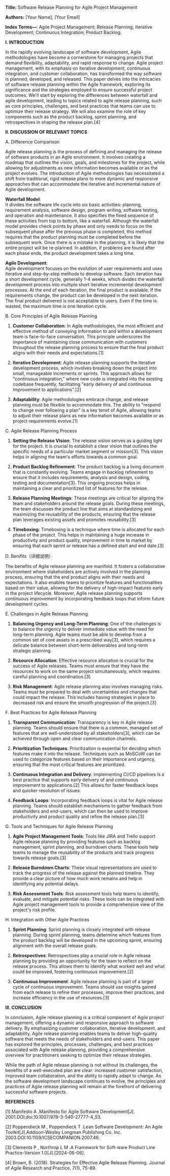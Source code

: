 **Title:** Software Release Planning for Agile Project Management

**Authors:** [Your Name], [Your Email]

**Index Terms—**: Agile Project Management; Release Planning; Iterative Development; Continuous Integration; Product Backlog.

**I. INTRODUCTION**

In the rapidly evolving landscape of software development, Agile methodologies have become a cornerstone for managing projects that demand flexibility, adaptability, and rapid response to change. Agile project management, with its emphasis on iterative development, continuous integration, and customer collaboration, has transformed the way software is planned, developed, and released. This paper delves into the intricacies of software release planning within the Agile framework, exploring its significance and the strategies employed to ensure successful project outcomes. We'll start by exploring the differences between waterfall and agile development, leading to topics related to agile release planning, such as core principles, challenges, and best practices that teams can use to optimize their release strategy. We will also examine the role of key components such as the product backlog, sprint planning, and retrospectives in shaping the release plan.[4]

**II. DISCUSSION OF RELEVANT TOPICS**

A. Difference Comparison

Agile release planning is the process of defining and managing the release of software products in an Agile environment. It involves creating a roadmap that outlines the vision, goals, and milestones for the project, while allowing for adjustments as new information becomes available or as the project evolves. The introduction of Agile methodologies has necessitated a shift from traditional, rigid release plans to more dynamic and responsive approaches that can accommodate the iterative and incremental nature of Agile development.

**Waterfall Model**:</br>
It divides the software life cycle into six basic activities: planning, requirement analysis, software design, program writing, software testing, and operation and maintenance. It also specifies the fixed sequence of these activities from top to bottom, like a waterfall. Although the waterfall model provides check points by phase and only needs to focus on the subsequent phase after the previous phase is completed, this method requires that the product planning must be completed before the subsequent work. Once there is a mistake in the planning, it is likely that the entire project will be re-planned.  In addition, if problems are found after each phase ends, the product development takes a long time.

**Agile Development**:</br>
Agile development focuses on the evolution of user requirements and uses iterative and step-by-step methods to develop software. Each iteration has a short development cycle, generally 1-4 weeks, which divides the waterfall development process into multiple short iterative incremental development processes. At the end of each iteration, the final product is available. If the requirements change, the product can be developed in the next iteration. The final product delivered is not acceptable to users. Even if the time is wasted, the maximum time is one iteration cycle.

B. Core Principles of Agile Release Planning

1. **Customer Collaboration**: In Agile methodologies, the most efficient and effective method of conveying information to and within a development team is face-to-face conversation. This principle underscores the importance of maintaining close communication with customers throughout the release planning process to ensure that the final product aligns with their needs and expectations.[1]

2. **Iterative Development**: Agile release planning supports the iterative development process, which involves breaking down the project into small, manageable increments or sprints. This approach allows for "continuous integration," where new code is integrated into the existing codebase frequently, facilitating "early delivery of and continuous improvement to applications".[2]

3. **Adaptability**: Agile methodologies embrace change, and release planning must be flexible to accommodate this. The ability to "respond to change over following a plan" is a key tenet of Agile, allowing teams to adjust their release plans as new information becomes available or as project requirements evolve.[1]

C. Agile Release Planning Process

1. **Setting the Release Vision**: The release vision serves as a guiding light for the project. It is crucial to establish a clear vision that outlines the specific needs of a particular market segment or mission[3]. This vision helps in aligning the team's efforts towards a common goal.

2. **Product Backlog Refinement**: The product backlog is a living document that is constantly evolving. Teams engage in backlog refinement to ensure that it includes requirements, analysis and design, coding, testing and documentation[3]. This ongoing process helps in maintaining a clear and prioritized list of features for the release.

3. **Release Planning Meetings**: These meetings are critical for aligning the team and stakeholders around the release goals. During these meetings, the team discusses the product line that aims at standardizing and maximizing the reusability of the products, ensuring that the release plan leverages existing assets and promotes reusability.[3]

4. **Timeboxing**: Timeboxing is a technique where time is allocated for each phase of the project. This helps in maintaining a huge increase in productivity and product quality, improvement in time to market by ensuring that each sprint or release has a defined start and end date.[3]

D. Benifits（详细说明）

The benefits of Agile release planning are manifold. It fosters a collaborative environment where stakeholders are actively involved in the planning process, ensuring that the end product aligns with their needs and expectations. It also enables teams to prioritize features and functionalities based on their value, allowing for the delivery of high-impact features early in the project lifecycle. Moreover, Agile release planning supports continuous improvement by incorporating feedback loops that inform future development cycles.

E. Challenges in Agile Release Planning

1. **Balancing Urgency and Long-Term Planning**: One of the challenges is to balance the urgency to deliver immediate value with the need for long-term planning. Agile teams must be able to develop from a common set of core assets in a prescribed way[3], which requires a delicate balance between short-term deliverables and long-term strategic planning.

2. **Resource Allocation**: Effective resource allocation is crucial for the success of Agile releases. Teams must ensure that they have the resources to work on the same project simultaneously, which requires careful planning and coordination.[3]

3. **Risk Management**: Agile release planning also involves managing risks. Teams must be prepared to deal with uncertainties and changes that could impact the release. This includes having strategies in place to decreased risk and ensure the smooth progression of the project.[3]

F. Best Practices for Agile Release Planning

1. **Transparent Communication**: Transparency is key in Agile release planning. Teams should ensure that there is a common, managed set of features that are well-understood by all stakeholders[3], which can be achieved through open and clear communication channels.

2. **Prioritization Techniques**: Prioritization is essential for deciding which features make it into the release. Techniques such as MoSCoW can be used to categorize features based on their importance and urgency, ensuring that the most critical features are prioritized.

3. **Continuous Integration and Delivery**: Implementing CI/CD pipelines is a best practice that supports early delivery of and continuous improvement to applications.[2] This allows for faster feedback loops and quicker resolution of issues.

4. **Feedback Loops**: Incorporating feedback loops is vital for Agile release planning. Teams should establish mechanisms to gather feedback from stakeholders and end-users, which can then be used to improve productivity and product quality and refine the release plan.[3]

G. Tools and Techniques for Agile Release Planning

1. **Agile Project Management Tools**: Tools like JIRA and Trello support Agile release planning by providing features such as backlog management, sprint planning, and burndown charts. These tools help teams to manage the reusability of the products and track progress towards release goals.[3]

2. **Release Burndown Charts**: These visual representations are used to track the progress of the release against the planned timeline. They provide a clear picture of how much work remains and help in identifying any potential delays.

3. **Risk Assessment Tools**: Risk assessment tools help teams to identify, evaluate, and mitigate potential risks. These tools can be integrated with Agile project management tools to provide a comprehensive view of the project's risk profile.

H. Integration with Other Agile Practices

1. **Sprint Planning**: Sprint planning is closely integrated with release planning. During sprint planning, teams determine which features from the product backlog will be developed in the upcoming sprint, ensuring alignment with the overall release goals.

2. **Retrospectives**: Retrospectives play a crucial role in Agile release planning by providing an opportunity for the team to reflect on the release process. This allows them to identify what worked well and what could be improved, fostering continuous improvement.[2]

3. **Continuous Improvement**: Agile release planning is part of a larger cycle of continuous improvement. Teams should use insights gained from each release to refine their processes, improve their practices, and increase efficiency in the use of resources.[3]


**III. CONCLUSION**

In conclusion, Agile release planning is a critical component of Agile project management, offering a dynamic and responsive approach to software delivery. By emphasizing customer collaboration, iterative development, and adaptability, Agile release planning enables teams to deliver high-quality software that meets the needs of stakeholders and end-users. This paper has explored the principles, processes, challenges, and best practices associated with Agile release planning, providing a comprehensive overview for practitioners seeking to optimize their release strategies.

While the path of Agile release planning is not without its challenges, the benefits of a well-executed plan are clear: increased customer satisfaction, improved team collaboration, and the ability to rapidly adapt to change. As the software development landscape continues to evolve, the principles and practices of Agile release planning will remain at the forefront of delivering successful software projects.


**REFERENCES**

[1] Manifesto A .Manifesto for Agile Software Development[J].  2001.DOI:doi:10.1007/978-3-540-27777-4_53.

[2] Poppendieck M , Poppendieck T .Lean Software Development: An Agile Toolkit[J].Addison-Wesley Longman Publishing Co.  Inc.  2003.DOI:10.1109/ICSECOMPANION.2007.46.

[3] Clements P , Northrop L M .A Framework for Soft-ware Product Line Practice-Version 1.0[J].[2024-06-06].

[4] Brown, B. (2018). Strategies for Effective Agile Release Planning. Journal of Agile Research and Practice, 7(1), 75-89.
